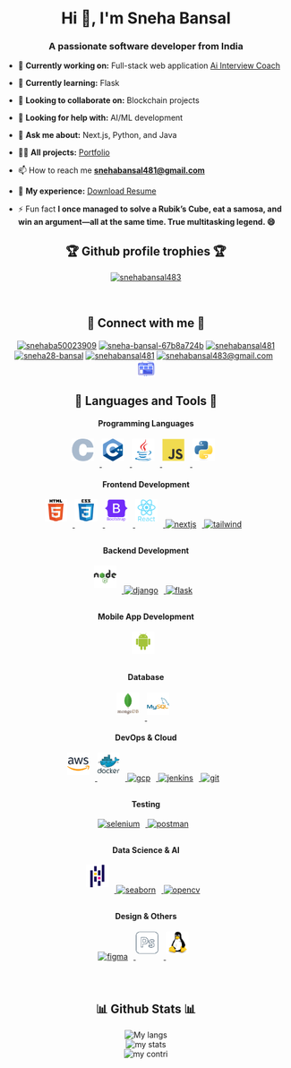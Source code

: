 <h1 align="center">Hi 👋, I'm Sneha Bansal</h1>
<h3 align="center">A passionate software developer from India</h3>

<!--<p align="left"> <img src="https://komarev.com/ghpvc/?username=snehabansal483&label=Profile%20views&color=0e75b6&style=flat" alt="snehabansal483" /> </p> -->

<!--<p align="left"> <a href="https://twitter.com/snehaba50023909" target="blank"><img src="https://img.shields.io/twitter/follow/snehaba50023909?logo=twitter&style=for-the-badge" alt="snehaba50023909" /></a> </p>-->

- 🔭 **Currently working on:** Full-stack web application [Ai Interview Coach](https://github.com/snehabansal483/frontend-repo/) 

- 🌱 **Currently learning:** Flask  

- 👯 **Looking to collaborate on:** Blockchain projects 

- 🤝 **Looking for help with:** AI/ML development

- 💬 **Ask me about:** Next.js, Python, and Java  

- 👨‍💻 **All projects:** [Portfolio](https://snehabansal483.github.io/)  

<!--- 📝 I post articles on my [blog](https://blog-iota-lac-71.vercel.app/)-->

- 📫 How to reach me **snehabansal481@gmail.com**

- 📄 **My experience:** [Download Resume](https://snehabansal483.github.io/docs/Resume/Sneha_Resume_update.pdf)  

- ⚡ Fun fact **I once managed to solve a Rubik’s Cube, eat a samosa, and win an argument—all at the same time. True multitasking legend. 😄**
  <br>
<h2 align="center">🏆 Github profile trophies 🏆</h2>
<p align="center"> 
  <a href="https://github.com/ryo-ma/github-profile-trophy">
    <img src="https://github-profile-trophy.vercel.app/?username=snehabansal483&margin-w=15&margin-h=15&column=4" alt="snehabansal483" />
  </a> 
</p>
<br>
<!--
<h2 align="center">🔗 Connect with me 🔗</h2>
<p align="center">
  <a href="https://www.linkedin.com/in/sneha-bansal-946a01252/" target="blank">
    <img align="center" src="https://img.shields.io/badge/LinkedIn-blue?style=for-the-badge&logo=linkedin&logoColor=white" alt="Sneha Bansal LinkedIn"/>
  </a>
  <a href="https://twitter.com/snehaba50023909" target="blank">
    <img align="center" src="https://img.shields.io/badge/Twitter-1DA1F2?style=for-the-badge&logo=twitter&logoColor=white" alt="Sneha Bansal Twitter"/>
  </a>
  <a href="mailto:snehabansal481@gmail.com">
    <img align="center" src="https://img.shields.io/badge/Gmail-D14836?style=for-the-badge&logo=gmail&logoColor=white" alt="Sneha Bansal Gmail"/>
  </a>
  <a href="https://snehabansal483.github.io/" target="blank">
    <img align="center" src="https://img.shields.io/badge/Portfolio-121013?style=for-the-badge&logo=github&logoColor=white" alt="Sneha Bansal Portfolio"/>
  </a>
</p>
-->

<h2 align="center">🔗 Connect with me 🔗</h2>
<p align="center">
<a href="https://twitter.com/snehaba50023909" target="blank"><img align="center" src="https://raw.githubusercontent.com/rahuldkjain/github-profile-readme-generator/master/src/images/icons/Social/twitter.svg" alt="snehaba50023909" height="30" width="40" /></a>
<a href="https://linkedin.com/in/sneha-bansal-67b8a724b" target="blank"><img align="center" src="https://raw.githubusercontent.com/rahuldkjain/github-profile-readme-generator/master/src/images/icons/Social/linked-in-alt.svg" alt="sneha-bansal-67b8a724b" height="30" width="40" /></a>
<a href="https://www.hackerrank.com/snehabansal481" target="blank"><img align="center" src="https://raw.githubusercontent.com/rahuldkjain/github-profile-readme-generator/master/src/images/icons/Social/hackerrank.svg" alt="snehabansal481" height="30" width="40" /></a>
<a href="https://www.leetcode.com/sneha28-bansal" target="blank"><img align="center" src="https://raw.githubusercontent.com/rahuldkjain/github-profile-readme-generator/master/src/images/icons/Social/leet-code.svg" alt="sneha28-bansal" height="30" width="40" /></a>
<a href="https://www.hackerearth.com/@snehabansal481/" target="blank"><img align="center" src="https://raw.githubusercontent.com/rahuldkjain/github-profile-readme-generator/master/src/images/icons/Social/hackerearth.svg" alt="snehabansal481" height="30" width="40" /></a>
<a href="mailto:snehabansal483@gmail.com" target="blank"><img align="center" src="https://upload.wikimedia.org/wikipedia/commons/7/7e/Gmail_icon_%282020%29.svg" alt="snehabansal483@gmail.com" height="30" width="35" /></a> &nbsp
<a href="https://snehabansal483.github.io/" target="blank"><img align="center" src="https://github.com/snehabansal483/snehabansal483.github.io/blob/main/docs/image/portfolio.png" alt="Portfolio Website" height="30" width="32" /></a>
  <br>
<h2 align="center">🧠 Languages and Tools 🧠</h2>

<h4 align="center">Programming Languages</h4>
<p align="center" style="margin-bottom: 15px;">
  <a href="https://www.cprogramming.com/" target="_blank" rel="noreferrer"> <img src="https://raw.githubusercontent.com/devicons/devicon/master/icons/c/c-original.svg" alt="c" width="40" height="40" style="margin-right: 10px; margin-bottom: 10px;"/> </a>
  <a href="https://www.w3schools.com/cpp/" target="_blank" rel="noreferrer"> <img src="https://raw.githubusercontent.com/devicons/devicon/master/icons/cplusplus/cplusplus-original.svg" alt="cplusplus" width="40" height="40" style="margin-right: 10px; margin-bottom: 10px;"/> </a>
  <a href="https://www.java.com" target="_blank" rel="noreferrer"> <img src="https://raw.githubusercontent.com/devicons/devicon/master/icons/java/java-original.svg" alt="java" width="40" height="40" style="margin-right: 10px; margin-bottom: 10px;"/> </a>
  <a href="https://developer.mozilla.org/en-US/docs/Web/JavaScript" target="_blank" rel="noreferrer"> <img src="https://raw.githubusercontent.com/devicons/devicon/master/icons/javascript/javascript-original.svg" alt="javascript" width="40" height="40" style="margin-right: 10px; margin-bottom: 10px;"/> </a>
  <a href="https://www.python.org" target="_blank" rel="noreferrer"> <img src="https://raw.githubusercontent.com/devicons/devicon/master/icons/python/python-original.svg" alt="python" width="40" height="40" style="margin-right: 10px; margin-bottom: 10px;"/> </a>
</p>

<h4 align="center">Frontend Development</h4>
<p align="center" style="margin-bottom: 15px;">
  <a href="https://www.w3.org/html/" target="_blank" rel="noreferrer"> <img src="https://raw.githubusercontent.com/devicons/devicon/master/icons/html5/html5-original-wordmark.svg" alt="html5" width="40" height="40" style="margin-right: 10px; margin-bottom: 10px;"/> </a>
  <a href="https://www.w3schools.com/css/" target="_blank" rel="noreferrer"> <img src="https://raw.githubusercontent.com/devicons/devicon/master/icons/css3/css3-original-wordmark.svg" alt="css3" width="40" height="40" style="margin-right: 10px; margin-bottom: 10px;"/> </a>
  <a href="https://getbootstrap.com" target="_blank" rel="noreferrer"> <img src="https://raw.githubusercontent.com/devicons/devicon/master/icons/bootstrap/bootstrap-plain-wordmark.svg" alt="bootstrap" width="40" height="40" style="margin-right: 10px; margin-bottom: 10px;"/> </a>
  <a href="https://reactjs.org/" target="_blank" rel="noreferrer"> <img src="https://raw.githubusercontent.com/devicons/devicon/master/icons/react/react-original-wordmark.svg" alt="react" width="40" height="40" style="margin-right: 10px; margin-bottom: 10px;"/> </a>
  <a href="https://nextjs.org/" target="_blank" rel="noreferrer"> <img src="https://cdn.worldvectorlogo.com/logos/nextjs-2.svg" alt="nextjs" width="40" height="40" style="margin-right: 10px; margin-bottom: 10px;"/> </a>
  <a href="https://tailwindcss.com/" target="_blank" rel="noreferrer"> <img src="https://www.vectorlogo.zone/logos/tailwindcss/tailwindcss-icon.svg" alt="tailwind" width="40" height="40" style="margin-right: 10px; margin-bottom: 10px;"/> </a>
</p>

<h4 align="center">Backend Development</h4>
<p align="center" style="margin-bottom: 15px;">
  <a href="https://nodejs.org" target="_blank" rel="noreferrer"> <img src="https://raw.githubusercontent.com/devicons/devicon/master/icons/nodejs/nodejs-original-wordmark.svg" alt="nodejs" width="40" height="40" style="margin-right: 10px; margin-bottom: 10px;"/> </a>
  <a href="https://www.djangoproject.com/" target="_blank" rel="noreferrer"> <img src="https://cdn.worldvectorlogo.com/logos/django.svg" alt="django" width="40" height="40" style="margin-right: 10px; margin-bottom: 10px;"/> </a>
  <a href="https://flask.palletsprojects.com/" target="_blank" rel="noreferrer"> <img src="https://www.vectorlogo.zone/logos/palletsprojects_flask/palletsprojects_flask-icon.svg" alt="flask" width="40" height="40" style="margin-right: 10px; margin-bottom: 10px;"/> </a>
</p>

<h4 align="center">Mobile App Development</h4>
<p align="center" style="margin-bottom: 15px;">
  <a href="https://developer.android.com" target="_blank" rel="noreferrer"> <img src="https://raw.githubusercontent.com/devicons/devicon/master/icons/android/android-original-wordmark.svg" alt="android" width="40" height="40" style="margin-right: 10px; margin-bottom: 10px;"/> </a>
</p>

<h4 align="center">Database</h4>
<p align="center" style="margin-bottom: 15px;">
  <a href="https://www.mongodb.com/" target="_blank" rel="noreferrer"> <img src="https://raw.githubusercontent.com/devicons/devicon/master/icons/mongodb/mongodb-original-wordmark.svg" alt="mongodb" width="40" height="40" style="margin-right: 10px; margin-bottom: 10px;"/> </a>
  <a href="https://www.mysql.com/" target="_blank" rel="noreferrer"> <img src="https://raw.githubusercontent.com/devicons/devicon/master/icons/mysql/mysql-original-wordmark.svg" alt="mysql" width="40" height="40" style="margin-right: 10px; margin-bottom: 10px;"/> </a>
</p>

<h4 align="center">DevOps & Cloud</h4>
<p align="center" style="margin-bottom: 15px;">
  <a href="https://aws.amazon.com" target="_blank" rel="noreferrer"> <img src="https://raw.githubusercontent.com/devicons/devicon/master/icons/amazonwebservices/amazonwebservices-original-wordmark.svg" alt="aws" width="40" height="40" style="margin-right: 10px; margin-bottom: 10px;"/> </a>
  <a href="https://www.docker.com/" target="_blank" rel="noreferrer"> <img src="https://raw.githubusercontent.com/devicons/devicon/master/icons/docker/docker-original-wordmark.svg" alt="docker" width="40" height="40" style="margin-right: 10px; margin-bottom: 10px;"/> </a>
  <a href="https://cloud.google.com" target="_blank" rel="noreferrer"> <img src="https://www.vectorlogo.zone/logos/google_cloud/google_cloud-icon.svg" alt="gcp" width="40" height="40" style="margin-right: 10px; margin-bottom: 10px;"/> </a>
  <a href="https://www.jenkins.io" target="_blank" rel="noreferrer"> <img src="https://www.vectorlogo.zone/logos/jenkins/jenkins-icon.svg" alt="jenkins" width="40" height="40" style="margin-right: 10px; margin-bottom: 10px;"/> </a>
  <a href="https://git-scm.com/" target="_blank" rel="noreferrer"> <img src="https://www.vectorlogo.zone/logos/git-scm/git-scm-icon.svg" alt="git" width="40" height="40" style="margin-right: 10px; margin-bottom: 10px;"/> </a>
</p>

<h4 align="center">Testing</h4>
<p align="center" style="margin-bottom: 15px;">
  <a href="https://www.selenium.dev" target="_blank" rel="noreferrer"> <img src="https://raw.githubusercontent.com/detain/svg-logos/780f25886640cef088af994181646db2f6b1a3f8/svg/selenium-logo.svg" alt="selenium" width="40" height="40" style="margin-right: 10px; margin-bottom: 10px;"/> </a>
  <a href="https://postman.com" target="_blank" rel="noreferrer"> <img src="https://www.vectorlogo.zone/logos/getpostman/getpostman-icon.svg" alt="postman" width="40" height="40" style="margin-right: 10px; margin-bottom: 10px;"/> </a>
</p>

<h4 align="center">Data Science & AI</h4>
<p align="center" style="margin-bottom: 15px;">
  <a href="https://pandas.pydata.org/" target="_blank" rel="noreferrer"> <img src="https://raw.githubusercontent.com/devicons/devicon/2ae2a900d2f041da66e950e4d48052658d850630/icons/pandas/pandas-original.svg" alt="pandas" width="40" height="40" style="margin-right: 10px; margin-bottom: 10px;"/> </a>
  <a href="https://seaborn.pydata.org/" target="_blank" rel="noreferrer"> <img src="https://seaborn.pydata.org/_images/logo-mark-lightbg.svg" alt="seaborn" width="40" height="40" style="margin-right: 10px; margin-bottom: 10px;"/> </a>
  <a href="https://opencv.org/" target="_blank" rel="noreferrer"> <img src="https://www.vectorlogo.zone/logos/opencv/opencv-icon.svg" alt="opencv" width="40" height="40" style="margin-right: 10px; margin-bottom: 10px;"/> </a>
</p>

<h4 align="center">Design & Others</h4>
<p align="center" style="margin-bottom: 15px;">
  <a href="https://www.figma.com/" target="_blank" rel="noreferrer"> <img src="https://www.vectorlogo.zone/logos/figma/figma-icon.svg" alt="figma" width="40" height="40" style="margin-right: 10px; margin-bottom: 10px;"/> </a>
  <a href="https://www.photoshop.com/en" target="_blank" rel="noreferrer"> <img src="https://raw.githubusercontent.com/devicons/devicon/master/icons/photoshop/photoshop-line.svg" alt="photoshop" width="40" height="40" style="margin-right: 10px; margin-bottom: 10px;"/> </a>
  <a href="https://www.linux.org/" target="_blank" rel="noreferrer"> <img src="https://raw.githubusercontent.com/devicons/devicon/master/icons/linux/linux-original.svg" alt="linux" width="40" height="40" style="margin-right: 10px; margin-bottom: 10px;"/> </a>
</p>
  <br>
<h2 align="center">📊 Github Stats 📊</h2>
<div align="center">
  
 
  <img src="https://github-readme-stats.vercel.app/api/top-langs?username=snehabansal483&show_icons=true&title_color=d0b425&text_color=ee7e17&bg_color=2d2525&locale=en&layout=compact" alt="My langs" />
  
  <br/>
  
 
  <img src="https://github-readme-stats.vercel.app/api?username=snehabansal483&show_icons=true&title_color=cc9724&text_color=ea6d1a&bg_color=2a292e&locale=en" alt="my stats" />
  
  <br/>
  
 
  <img src="https://github-readme-streak-stats.herokuapp.com/?user=snehabansal483&theme=dark" alt="my contri" />
  
</div>
